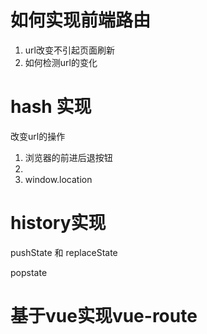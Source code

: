 # 如何实现前端路由
1. url改变不引起页面刷新
2. 如何检测url的变化

# hash 实现
改变url的操作
1. 浏览器的前进后退按钮
2. <a></a>
3. window.location


# history实现
pushState 和 replaceState

popstate


# 基于vue实现vue-route